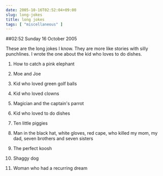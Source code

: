 ```yaml
---
date: 2005-10-16T02:52:04+09:00
slug: long-jokes
title: long jokes
tags: [ "miscellaneous" ]
---
```


##02:52 Sunday 16 October 2005

These are the long jokes I know.  They are more like stories with
silly punchlines.  I wrote the one about the kid who loves to do
dishes.







  1. How to catch a pink elephant


  2. Moe and Joe


  3. Kid who loved green golf balls


  4. Kid who loved clowns


  5. Magician and the captain's parrot


  6. Kid who loved to do dishes


  7. Ten little piggies


  8. Man in the black hat, white gloves, red cape, who killed my mom, my dad, seven brothers and seven sisters


  9. The perfect koosh


  10. Shaggy dog


  11. Woman who had a recurring dream





